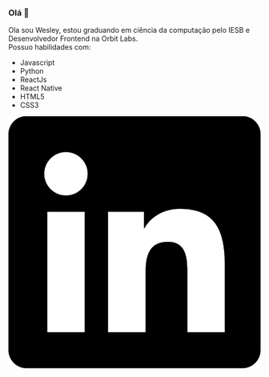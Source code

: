 ### Olá 👋

Ola sou Wesley, estou graduando em ciência da computação pelo IESB e Desenvolvedor Frontend na Orbit Labs.    
Possuo habilidades com:
- Javascript
- Python
- ReactJs
- React Native
- HTML5
- CSS3

[![image info](./assets/linkedin-brands.svg)](https://www.linkedin.com/in/wesleyadriann/)